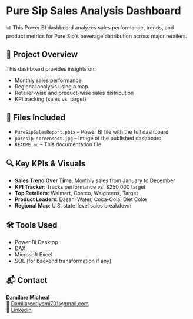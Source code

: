 # Pure Sip Sales Analysis Dashboard

📊 This Power BI dashboard analyzes sales performance, trends, and product metrics for Pure Sip's beverage distribution across major retailers.

## 🧾 Project Overview
This dashboard provides insights on:
- Monthly sales performance
- Regional analysis using a map
- Retailer-wise and product-wise sales distribution
- KPI tracking (sales vs. target)

## 📁 Files Included
- `PureSipSalesReport.pbix` – Power BI file with the full dashboard
- `puresip-screenshot.jpg` – Image of the published dashboard
- `README.md` – This documentation file

## 🔍 Key KPIs & Visuals
- **Sales Trend Over Time**: Monthly sales from January to December
- **KPI Tracker**: Tracks performance vs. $250,000 target
- **Top Retailers**: Walmart, Costco, Walgreens, Target
- **Product Leaders**: Dasani Water, Coca-Cola, Diet Coke
- **Regional Map**: U.S. state-level sales breakdown

## 🛠️ Tools Used
- Power BI Desktop
- DAX
- Microsoft Excel
- SQL (for backend transformation if any)

## 📬 Contact
**Damilare Micheal**  
📧 Damilareoriyomi701@gmail.com  
🔗 [LinkedIn](https://linkedin.com/in/damilare-oriyomi)

